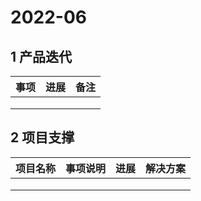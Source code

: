 # 2022-06

## 1 产品迭代

| 事项 | 进展 | 备注 |
| ---- | ---- | ---- |
|      |      |      |
|      |      |      |
|      |      |      |



## 2 项目支撑

| 项目名称 | 事项说明 | 进展 | 解决方案 |
| -------- | -------- | ---- | -------- |
|          |          |      |          |
|          |          |      |          |
|          |          |      |          |

